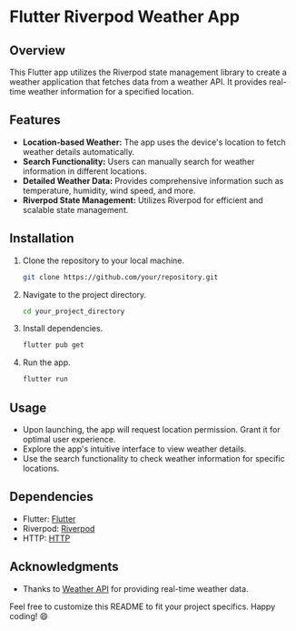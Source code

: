 # Flutter Riverpod Weather App

## Overview
This Flutter app utilizes the Riverpod state management library to create a weather application that fetches data from a weather API. It provides real-time weather information for a specified location.

## Features
- **Location-based Weather:** The app uses the device's location to fetch weather details automatically.
- **Search Functionality:** Users can manually search for weather information in different locations.
- **Detailed Weather Data:** Provides comprehensive information such as temperature, humidity, wind speed, and more.
- **Riverpod State Management:** Utilizes Riverpod for efficient and scalable state management.

## Installation
1. Clone the repository to your local machine.
   ```bash
   git clone https://github.com/your/repository.git
   ```

2. Navigate to the project directory.
   ```bash
   cd your_project_directory
   ```

3. Install dependencies.
   ```bash
   flutter pub get
   ```

4. Run the app.
   ```bash
   flutter run
   ```

## Usage
- Upon launching, the app will request location permission. Grant it for optimal user experience.
- Explore the app's intuitive interface to view weather details.
- Use the search functionality to check weather information for specific locations.

## Dependencies
- Flutter: [Flutter](https://flutter.dev/)
- Riverpod: [Riverpod](https://pub.dev/packages/riverpod)
- HTTP: [HTTP](https://pub.dev/packages/http)


## Acknowledgments
- Thanks to [Weather API](https://www.weatherapi.com/) for providing real-time weather data.

Feel free to customize this README to fit your project specifics. Happy coding! 😄